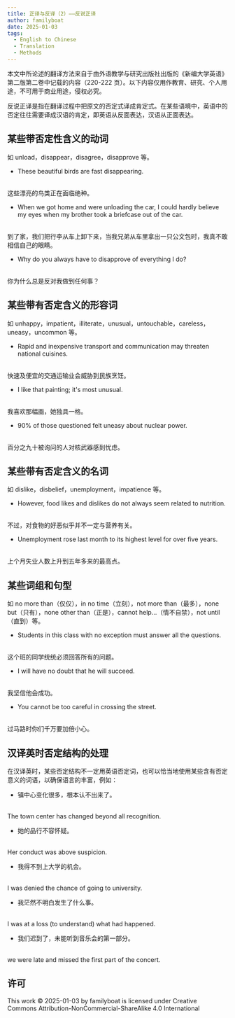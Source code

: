 ```yaml
---
title: 正译与反译（2）——反说正译
author: familyboat
date: 2025-01-03
tags:
  - English to Chinese
  - Translation
  - Methods
---
```


本文中所论述的翻译方法来自于由外语教学与研究出版社出版的《新编大学英语》第二版第二卷中记载的内容（220-222 页）。以下内容仅用作教育、研究、个人用途，不可用于商业用途，侵权必究。

反说正译是指在翻译过程中把原文的否定式译成肯定式。在某些语境中，英语中的否定往往需要译成汉语的肯定，即英语从反面表达，汉语从正面表达。

<!-- more -->

## 某些带否定性含义的动词

如 unload，disappear，disagree，disapprove 等。

- These beautiful birds are fast disappearing.
<br />
这些漂亮的鸟类正在面临绝种。

- When we got home and were unloading the car, I could hardly believe my eyes when my brother took a briefcase out of the car.
<br />
到了家，我们把行李从车上卸下来，当我兄弟从车里拿出一只公文包时，我真不敢相信自己的眼睛。

- Why do you always have to disapprove of everything I do?
<br />
你为什么总是反对我做到任何事？

## 某些带有否定含义的形容词

如 unhappy，impatient，illiterate，unusual，untouchable，careless，uneasy，uncommon 等。

- Rapid and inexpensive transport and communication may threaten national cuisines.
<br />
快速及便宜的交通运输业会威胁到民族烹饪。

- I like that painting; it's most unusual.
<br />
我喜欢那幅画，她独具一格。

- 90% of those questioned felt uneasy about nuclear power.
<br />
百分之九十被询问的人对核武器感到忧虑。

## 某些带有否定含义的名词

如 dislike，disbelief，unemployment，impatience 等。

- However, food likes and dislikes do not always seem related to nutrition.
<br />
不过，对食物的好恶似乎并不一定与营养有关。

- Unemployment rose last month to its highest level for over five years.
<br />
上个月失业人数上升到五年多来的最高点。

## 某些词组和句型

如 no more than（仅仅），in no time（立刻），not more than（最多），none but（只有），none other than（正是），cannot help…（情不自禁），not until（直到）等。

- Students in this class with no exception must answer all the questions.
<br />
这个班的同学统统必须回答所有的问题。

- I will have no doubt that he will succeed.
<br />
我坚信他会成功。

- You cannot be too careful in crossing the street.
<br />
过马路时你们千万要加倍小心。

## 汉译英时否定结构的处理

在汉译英时，某些否定结构不一定用英语否定词，也可以恰当地使用某些含有否定意义的词语，以确保语言的丰富，例如：

- 镇中心变化很多，根本认不出来了。
<br />
The town center has changed beyond all recognition.

- 她的品行不容怀疑。
<br />
Her conduct was above suspicion.

- 我得不到上大学的机会。
<br />
I was denied the chance of going to university.

- 我茫然不明白发生了什么事。
<br />
I was at a loss (to understand) what had happened.

- 我们迟到了，未能听到音乐会的第一部分。
<br />
we were late and missed the first part of the concert.

## 许可

This work © 2025-01-03 by familyboat is licensed under Creative Commons Attribution-NonCommercial-ShareAlike 4.0 International 
